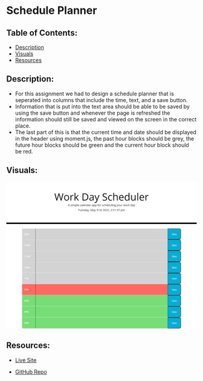# Schedule Planner

## Table of Contents:
- [Description](#description)
- [Visuals](#visuals)
- [Resources](#resources)

## Description:
- For this assignment we had to design a schedule planner that is seperated into columns that include the time, text, and a save button.
- Information that is put into the text area should be able to be saved by using the save button and whenever the page is refreshed the information should still be saved and viewed on the screen in the correct place.
- The last part of this is that the current time and date should be displayed in the header using moment.js, the past hour blocks should be grey, the future hour blocks should be green and the current hour block should be red.

## Visuals:
![Picture of Scheduler](./assets/images/Work-Day-Scheduler.png)
## Resources:
- [Live Site](https://codytheroux96.github.io/schedule-planner/)

- [GitHub Repo](https://github.com/codytheroux96/schedule-planner)
